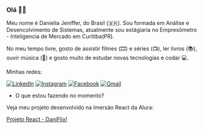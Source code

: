 ### Olá 👋😄

Meu nome é Danielia Jeniffer, do Brasil (🇧🇷). Sou formada em Análise e Desencolvimento de Sistemas, atualmente sou estágiaria no Empresômetro - Inteligencia de Mercado em Curitiba(PR).

No meu tempo livre, gosto de assistir filmes (🎞️) e séries (📺), ler livros (📚), ouvir música (🎵) e gosto muito de estudar novas tecnologias e codar :computer:. 

Minhas redes: 

[![LinkedIn](https://img.shields.io/badge/-LinkedIn-blue?style=flat-square&logo=Linkedin&logoColor=white&link=https://www.linkedin.com/in/danielia-jeniffer)](https://www.linkedin.com/in/danielia-jeniffer)  [![Instagram](https://img.shields.io/badge/-Instagram-orange?style=flat-square&logo=Instagram&logoColor=white&link=https://www.instagram.com/jenifferbaclan/?hl=pt-br)](https://www.instagram.com/jenifferbaclan/?hl=pt-br)  [![Facebook](https://img.shields.io/badge/-Facebook-blue?style=flat-square&logo=Facebook&logoColor=white&link=https://www.facebook.com/jeniffer.baclan)](https://www.facebook.com/jeniffer.baclan)  [![Gmail](https://img.shields.io/badge/-jenifferbaclan12@gmail.com-c14438?style=flat-square&logo=Gmail&logoColor=white&link=mailto:jenifferbaclan12@gmail.com)](mailto:jenifferbaclan12@gmail.com)

- O que estou fazendo no momento?

Veja meu projeto desenvolvido na Imersão React da Alura:

[Projeto React - DaniFlix!](https://dani-flix.vercel.app/)

